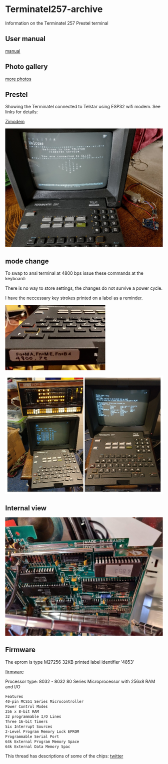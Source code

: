 # Terminatel257-archive
Information on the Terminatel 257 Prestel terminal

## User manual

[manual](./documents/Terminatel257MinitelImages.pdf)


## Photo gallery

[more photos](https://photos.app.goo.gl/XQcuR6rgJqsdsudp8)

## Prestel

Showing the Terminatel connected to Telstar using ESP32 wifi modem.
See links for details:

[Zimodem](https://github.com/DavidJRichards/Zimodem)

![telstar](./images/telstar.jpg)

## mode change

To swap to ansi terminal at 4800 bps issue these commands at the keyboard:

There is no way to store settings, the changes do not survive a power cycle.

I have the neccessary key strokes printed on a label as a reminder.

![mode change](./images/mode-change.jpg)

![terminal](./images/terminal.jpg)



## Internal view 

![cpu-board](./images/cpu-board.jpg)

## Firmware

The eprom is type M27256 32KB printed label identifier '4853'

[firmware](./firmware/M27256@DIP28-4853.bin)

Processor type: 8032 - 8032 80 Series Microprocessor with 256x8 RAM and I/O
```
Features
40-pin MCS51 Series Microcontroller
Power Control Modes
256 x 8-bit RAM
32 programmable I/O Lines
Three 16-bit Timers
Six Interrupt Sources
2-Level Program Memory Lock EPROM
Programmable Serial Port
64k External Program Memory Space
64k External Data Memory Spac
```

This thread has descriptions of some of the chips: [twitter](https://twitter.com/Foone/status/1226394705040007169)

